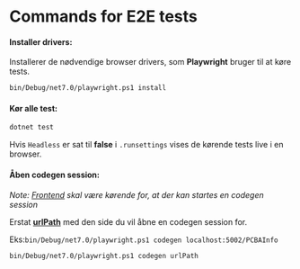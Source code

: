 ﻿# Commands for E2E tests

#### Installer drivers:
Installerer de nødvendige browser drivers, som **Playwright** bruger til at køre tests.
```bash
bin/Debug/net7.0/playwright.ps1 install
```

#### Kør alle test:
```bash
dotnet test
```

Hvis `Headless` er sat til **false** i `.runsettings` vises de kørende tests live i en browser.



#### Åben codegen session:
*Note: <u>Frontend</u> skal være kørende for, at der kan startes en codegen session*


Erstat <u>**urlPath**</u> med den side du vil åbne en codegen session for.<br>

Eks:``
bin/Debug/net7.0/playwright.ps1 codegen localhost:5002/PCBAInfo
``
```bash
bin/Debug/net7.0/playwright.ps1 codegen urlPath
```



